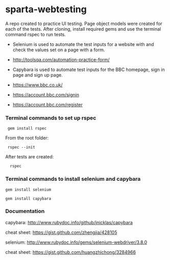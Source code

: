 # sparta-webtesting
A repo created to practice UI testing. Page object models were created for each of the tests. After cloning, install required gems and use the terminal command rspec to run tests.
* Selenium is used to automate the test inputs for a website with and check the values set on a page with a form.
* http://toolsqa.com/automation-practice-form/


* Capybara is used to automate test inputs for the BBC homepage, sign in page and sign up page.
* https://www.bbc.co.uk/
* https://account.bbc.com/signin
* https://account.bbc.com/register


### Terminal commands to set up rspec
` gem install rspec`

From the root folder:

` rspec --init`

After tests are created:

`  rspec`

### Terminal commands to install selenium and capybara
```gem install selenium ```

``` gem install capybara ```

### Documentation
capybara: http://www.rubydoc.info/github/jnicklas/capybara

cheat sheet: https://gist.github.com/zhengjia/428105

selenium: http://www.rubydoc.info/gems/selenium-webdriver/3.8.0

cheat sheet: https://gist.github.com/huangzhichong/3284966
